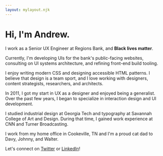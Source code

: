 ```yaml
---
layout: mylayout.njk
---
```


# Hi, I'm Andrew.

I work as a Senior UX Engineer at Regions Bank, and **Black lives matter**.

Currently, I'm developing UIs for the bank's public-facing websites, consulting on UI systems architecture, and refining front-end build tooling.

I enjoy writing modern CSS and designing accessible HTML patterns. I believe that design is a team sport, and I love working with designers, content strategists, researchers, and architects.

In 2011, I got my start in UX as a designer and enjoyed being a generalist. Over the past few years, I began to specialize in interaction design and UI development.

I studied industrial design at Georgia Tech and typography at Savannah College of Art and Design. During that time, I gained work experience at CNN and Turner Broadcasting.

I work from my home office in Cookeville, TN and I'm a proud cat dad to Davy, Johnny, and Walter.

Let's connect on [Twitter](https://twitter.com/aharvard) or [LinkedIn](https://www.linkedin.com/in/aharvard/)!
